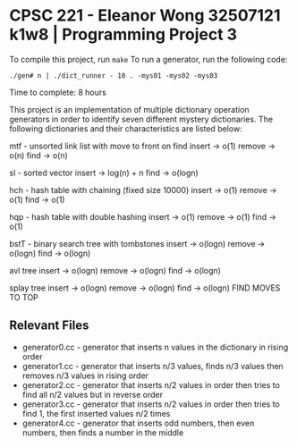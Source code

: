 # CPSC 221 - Eleanor Wong 32507121 k1w8 | Programming Project 3
To compile this project, run `make`
To run a generator, run the following code:

`./gen# n | ./dict_runner - 10 . -mys01 -mys02 -mys03`

Time to complete: 8 hours

This project is an implementation of multiple dictionary operation generators in order to identify seven different mystery dictionaries. The following dictionaries and their characteristics are listed below:

mtf - unsorted link list with move to front on find
	insert -> o(1)
	remove -> o(n)
	find -> o(n)

sl - sorted vector
	insert -> log(n) + n
	find -> o(logn)

hch - hash table with chaining (fixed size 10000)
	insert -> o(1)
	remove -> o(1)
	find -> o(1)

hqp - hash table with double hashing
	insert -> o(1)
	remove -> o(1)
	find -> o(1)

bstT - binary search tree with tombstones
	insert -> o(logn)
	remove -> o(logn)
	find -> o(logn)

avl tree
	insert -> o(logn)
	remove -> o(logn)
	find -> o(logn)

splay tree
	insert -> o(logn)
	remove -> o(logn)
	find -> o(logn) FIND MOVES TO TOP

## Relevant Files
* generator0.cc - generator that inserts n values in the dictionary in rising order
* generator1.cc - generator that inserts n/3 values, finds n/3 values then removes n/3 values in rising order
* generator2.cc - generator that inserts n/2 values in order then tries to find all n/2 values but in reverse order
* generator3.cc - generator that inserts n/2 values in order then tries to find 1, the first inserted values n/2 times
* generator4.cc - generator that inserts odd numbers, then even numbers, then finds a number in the middle
